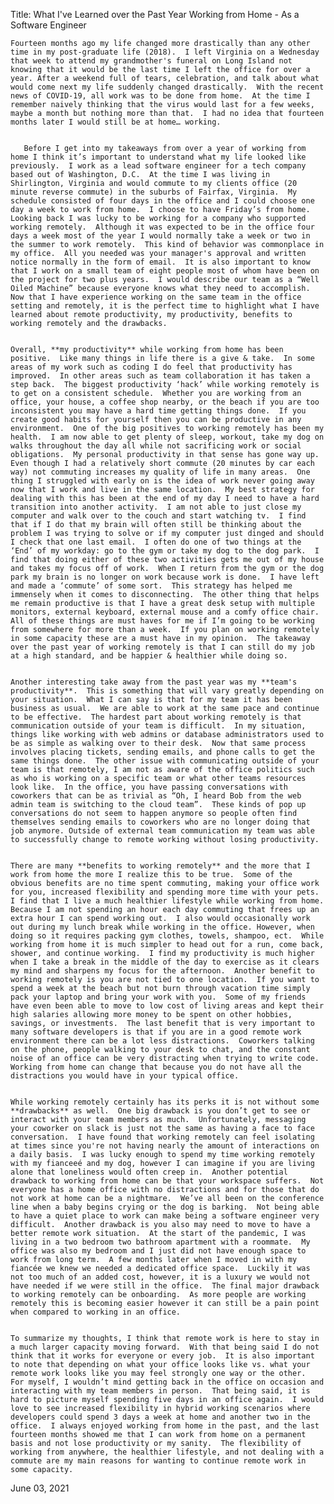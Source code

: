 Title: What I've Learned over the Past Year Working from Home - As a Software Engineer

	Fourteen months ago my life changed more drastically than any other time in my post-graduate life (2018).  I left Virginia on a Wednesday that week to attend my grandmother's funeral on Long Island not knowing that it would be the last time I left the office for over a year. After a weekend full of tears, celebration, and talk about what would come next my life suddenly changed drastically.  With the recent news of COVID-19, all work was to be done from home.  At the time I remember naively thinking that the virus would last for a few weeks, maybe a month but nothing more than that.  I had no idea that fourteen months later I would still be at home… working.


       Before I get into my takeaways from over a year of working from home I think it’s important to understand what my life looked like previously.  I work as a lead software engineer for a tech company based out of Washington, D.C.  At the time I was living in Shirlington, Virginia and would commute to my clients office (20 minute reverse commute) in the suburbs of Fairfax, Virginia.  My schedule consisted of four days in the office and I could choose one day a week to work from home.  I choose to have Friday’s from home.  Looking back I was lucky to be working for a company who supported working remotely.  Although it was expected to be in the office four days a week most of the year I would normally take a week or two in the summer to work remotely.  This kind of behavior was commonplace in my office.  All you needed was your manager's approval and written notice normally in the form of email.  It is also important to know that I work on a small team of eight people most of whom have been on the project for two plus years.  I would describe our team as a “Well Oiled Machine” because everyone knows what they need to accomplish.  Now that I have experience working on the same team in the office setting and remotely, it is the perfect time to highlight what I have learned about remote productivity, my productivity, benefits to working remotely and the drawbacks.


	Overall, **my productivity** while working from home has been positive.  Like many things in life there is a give & take.  In some areas of my work such as coding I do feel that productivity has improved.  In other areas such as team collaboration it has taken a step back.  The biggest productivity ‘hack’ while working remotely is to get on a consistent schedule.  Whether you are working from an office, your house, a coffee shop nearby, or the beach if you are too inconsistent you may have a hard time getting things done.  If you create good habits for yourself then you can be productive in any environment.  One of the big positives to working remotely has been my health.  I am now able to get plenty of sleep, workout, take my dog on walks throughout the day all while not sacrificing work or social obligations.  My personal productivity in that sense has gone way up.  Even though I had a relatively short commute (20 minutes by car each way) not commuting increases my quality of life in many areas.  One thing I struggled with early on is the idea of work never going away now that I work and live in the same location.  My best strategy for dealing with this has been at the end of my day I need to have a hard transition into another activity.  I am not able to just close my computer and walk over to the couch and start watching tv.  I find that if I do that my brain will often still be thinking about the problem I was trying to solve or if my computer just dinged and should I check that one last email.  I often do one of two things at the ‘End’ of my workday: go to the gym or take my dog to the dog park.  I find that doing either of these two activities gets me out of my house and takes my focus off of work.  When I return from the gym or the dog park my brain is no longer on work because work is done.  I have left and made a ‘commute’ of some sort.  This strategy has helped me immensely when it comes to disconnecting.  The other thing that helps me remain productive is that I have a great desk setup with multiple monitors, external keyboard, external mouse and a comfy office chair.  All of these things are must haves for me if I’m going to be working from somewhere for more than a week.  If you plan on working remotely in some capacity these are a must have in my opinion.  The takeaway over the past year of working remotely is that I can still do my job at a high standard, and be happier & healthier while doing so.


	Another interesting take away from the past year was my **team's productivity**.  This is something that will vary greatly depending on your situation.  What I can say is that for my team it has been business as usual.  We are able to work at the same pace and continue to be effective.  The hardest part about working remotely is that communication outside of your team is difficult.  In my situation, things like working with web admins or database administrators used to be as simple as walking over to their desk.  Now that same process involves placing tickets, sending emails, and phone calls to get the same things done.  The other issue with communicating outside of your team is that remotely, I am not as aware of the office politics such as who is working on a specific team or what other teams resources look like.  In the office, you have passing conversations with coworkers that can be as trivial as “Oh, I heard Bob from the web admin team is switching to the cloud team”.  These kinds of pop up conversations do not seem to happen anymore so people often find themselves sending emails to coworkers who are no longer doing that job anymore. Outside of external team communication my team was able to successfully change to remote working without losing productivity. 


	There are many **benefits to working remotely** and the more that I work from home the more I realize this to be true.  Some of the obvious benefits are no time spent commuting, making your office work for you, increased flexibility and spending more time with your pets.  I find that I live a much healthier lifestyle while working from home.  Because I am not spending an hour each day commuting that frees up an extra hour I can spend working out.  I also would occasionally work out during my lunch break while working in the office. However, when doing so it requires packing gym clothes, towels, shampoo, ect.  While working from home it is much simpler to head out for a run, come back, shower, and continue working.  I find my productivity is much higher when I take a break in the middle of the day to exercise as it clears my mind and sharpens my focus for the afternoon.  Another benefit to working remotely is you are not tied to one location.  If you want to spend a week at the beach but not burn through vacation time simply pack your laptop and bring your work with you.  Some of my friends have even been able to move to low cost of living areas and kept their high salaries allowing more money to be spent on other hobbies, savings, or investments.  The last benefit that is very important to many software developers is that if you are in a good remote work environment there can be a lot less distractions.  Coworkers talking on the phone, people walking to your desk to chat, and the constant noise of an office can be very distracting when trying to write code.  Working from home can change that because you do not have all the distractions you would have in your typical office.


	While working remotely certainly has its perks it is not without some **drawbacks** as well.  One big drawback is you don’t get to see or interact with your team members as much.  Unfortunately, messaging your coworker on slack is just not the same as having a face to face conversation.  I have found that working remotely can feel isolating at times since you're not having nearly the amount of interactions on a daily basis.  I was lucky enough to spend my time working remotely with my fianceeé and my dog, however I can imagine if you are living alone that loneliness would often creep in.  Another potential drawback to working from home can be that your workspace suffers.  Not everyone has a home office with no distractions and for those that do not work at home can be a nightmare.  We’ve all been on the conference line when a baby begins crying or the dog is barking.  Not being able to have a quiet place to work can make being a software engineer very difficult.  Another drawback is you also may need to move to have a better remote work situation.  At the start of the pandemic, I was living in a two bedroom two bathroom apartment with a roommate.  My office was also my bedroom and I just did not have enough space to work from long term.  A few months later when I moved in with my fiancée we knew we needed a dedicated office space.  Luckily it was not too much of an added cost, however, it is a luxury we would not have needed if we were still in the office.  The final major drawback to working remotely can be onboarding.  As more people are working remotely this is becoming easier however it can still be a pain point when compared to working in an office.    


	To summarize my thoughts, I think that remote work is here to stay in a much larger capacity moving forward.  With that being said I do not think that it works for everyone or every job.  It is also important to note that depending on what your office looks like vs. what your remote work looks like you may feel strongly one way or the other.  For myself, I wouldn’t mind getting back in the office on occasion and interacting with my team members in person.  That being said, it is hard to picture myself spending five days in an office again.  I would love to see increased flexibility in hybrid working scenarios where developers could spend 3 days a week at home and another two in the office.  I always enjoyed working from home in the past, and the last fourteen months showed me that I can work from home on a permanent basis and not lose productivity or my sanity.  The flexibility of working from anywhere, the healthier lifestyle, and not dealing with a commute are my main reasons for wanting to continue remote work in some capacity.   

June 03, 2021